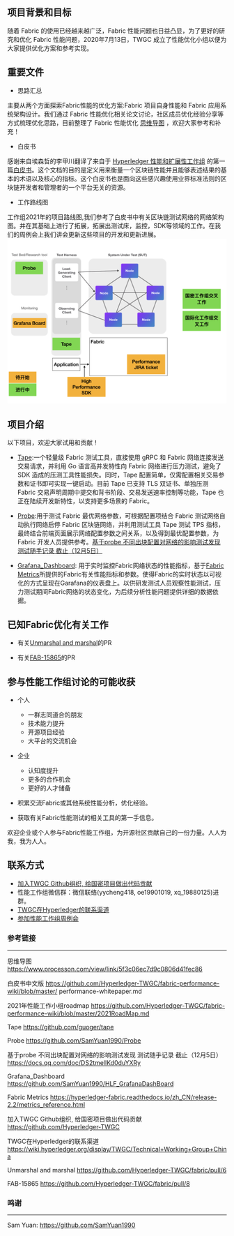 ## 项目背景和目标

随着 Fabric 的使用已经越来越广泛，Fabric 性能问题也日益凸显，为了更好的研究和优化 Fabric 性能问题，2020年7月13日，TWGC 成立了性能优化小组以便为大家提供优化方案和参考实现。

## 重要文件

- 思路汇总

主要从两个方面探索Fabric性能的优化方案:Fabric 项目自身性能和 Fabric 应用系统架构设计。我们通过 Fabric 性能优化相关论文讨论，社区成员优化经验分享等方式梳理优化思路，目前整理了 Fabric 性能优化 [思维导图](https://www.processon.com/view/link/5f3c06ec7d9c0806d41fec86) ，欢迎大家参考和补充！

- 白皮书

感谢来自埃森哲的李甲川翻译了来自于 [Hyperledger 性能和扩展性工作组](https://wiki.hyperledger.org/groups/pswg/performance-and-scale-wg) 的第一篇[白皮书](../performance-whitepaper.md)。这个文档的目的是定义用来衡量一个区块链性能并且能够表述结果的基本的术语以及核心的指标。这个白皮书也是面向这些感兴趣使用业界标准法则的区块链开发者和管理者的一个平台无关的资源。

- 工作路线图

工作组2021年的项目路线图,我们参考了白皮书中有关区块链测试网络的网络架构图。并在其基础上进行了拓展，拓展出测试床，监控，SDK等领域的工作。在我们的周例会上我们讲会更新这些项目的开发和更新进展。
![roadmap](../2021roadmap.png)

## 项目介绍

以下项目，欢迎大家试用和贡献！

- [Tape](https://github.com/guoger/tape):一个轻量级 Fabric 测试工具，直接使用 gRPC 和 Fabric 网络连接发送交易请求，并利用 Go 语言高并发特性向 Fabric 网络进行压力测试，避免了 SDK 造成的压测工具性能损失。同时，Tape 配置简单，仅需配置相关交易参数和证书即可实现一键启动。目前 Tape 已支持 TLS 双证书、单独压测 Fabric 交易声明周期中提交和背书阶段、交易发送速率控制等功能，Tape 也正在陆续开发新特性，以支持更多场景的 Fabric。

- [Probe](https://github.com/SamYuan1990/Probe):用于测试 Fabric 最优网络参数，可根据配置项结合 Fabric 测试网络自动执行网络启停 Fabric 区块链网络，并利用测试工具 Tape 测试 TPS 指标，最终结合前端页面展示网络配置参数之间关系，以及得到最优配置参数，为 Fabric 开发人员提供参考。[基于probe 不同出块配置对网络的影响测试发现 测试随手记录 截止（12月5日）](https://docs.qq.com/doc/DS2tmellKd0duYXRy)

- [Grafana_Dashboard](https://github.com/SamYuan1990/HLF_GrafanaDashBoard): 用于实时监控Fabric网络状态的性能指标，基于[Fabric Metrics](https://hyperledger-fabric.readthedocs.io/zh_CN/release-2.2/metrics_reference.html)所提供的Fabric有关性能指标和参数。使得Fabric的实时状态以可视化的方式呈现在Garafana的仪表盘上。以供研发测试人员观察性能测试，压力测试期间Fabric网络的状态变化，为后续分析性能问题提供详细的数据依据。

## 已知Fabric优化有关工作

- 有关[Unmarshal and marshal](https://github.com/Hyperledger-TWGC/fabric/pull/6)的PR

- 有关[FAB-15865](https://github.com/Hyperledger-TWGC/fabric/pull/8)的PR

## 参与性能工作组讨论的可能收获
- 个人

  - 一群志同道合的朋友
  - 技术能力提升
  - 开源项目经验
  - 大平台的交流机会

- 企业

  - 认知度提升
  - 更多的合作机会
  - 更好的人才储备

- 积累交流Fabric或其他系统性能分析，优化经验。
- 获取有关Fabric性能测试的相关工具的第一手信息。

欢迎企业或个人参与Fabric性能工作组，为开源社区贡献自己的一份力量。人人为我，我为人人。

联系方式
-------------
- [加入TWGC Github组织, 给国密项目做出代码贡献](https://github.com/Hyperledger-TWGC) 
- 性能工作组微信群：微信联络(yycheng418, oe19901019, xq_19880125)进群。
- [TWGC在Hyperledger的联系渠道](https://wiki.hyperledger.org/display/TWGC/Technical+Working+Group+China)
- [参加性能工作组周例会](https://github.com/Hyperledger-TWGC/fabric-performance-wiki)

### 参考链接
-------------
思维导图
https://www.processon.com/view/link/5f3c06ec7d9c0806d41fec86

白皮书中文版
https://github.com/Hyperledger-TWGC/fabric-performance-wiki/blob/master/
performance-whitepaper.md

2021年性能工作小组roadmap
https://github.com/Hyperledger-TWGC/fabric-performance-wiki/blob/master/2021RoadMap.md

Tape
https://github.com/guoger/tape

Probe
https://github.com/SamYuan1990/Probe

基于probe 不同出块配置对网络的影响测试发现 测试随手记录 截止（12月5日）
https://docs.qq.com/doc/DS2tmellKd0duYXRy

Grafana_Dashboard
https://github.com/SamYuan1990/HLF_GrafanaDashBoard

Fabric Metrics
https://hyperledger-fabric.readthedocs.io/zh_CN/release-2.2/metrics_reference.html

加入TWGC Github组织, 给国密项目做出代码贡献
https://github.com/Hyperledger-TWGC

TWGC在Hyperledger的联系渠道
https://wiki.hyperledger.org/display/TWGC/Technical+Working+Group+China

Unmarshal and marshal
https://github.com/Hyperledger-TWGC/fabric/pull/6

FAB-15865
https://github.com/Hyperledger-TWGC/fabric/pull/8

### 鸣谢
-------------
Sam Yuan: https://github.com/SamYuan1990
